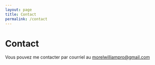 ```yaml
---
layout: page
title: Contact
permalink: /contact
---
```


# Contact

Vous pouvez me contacter par courriel au [morelwilliampro@gmail.com](https://www.youtube.com/watch?v=UrbOm7dul5Q)